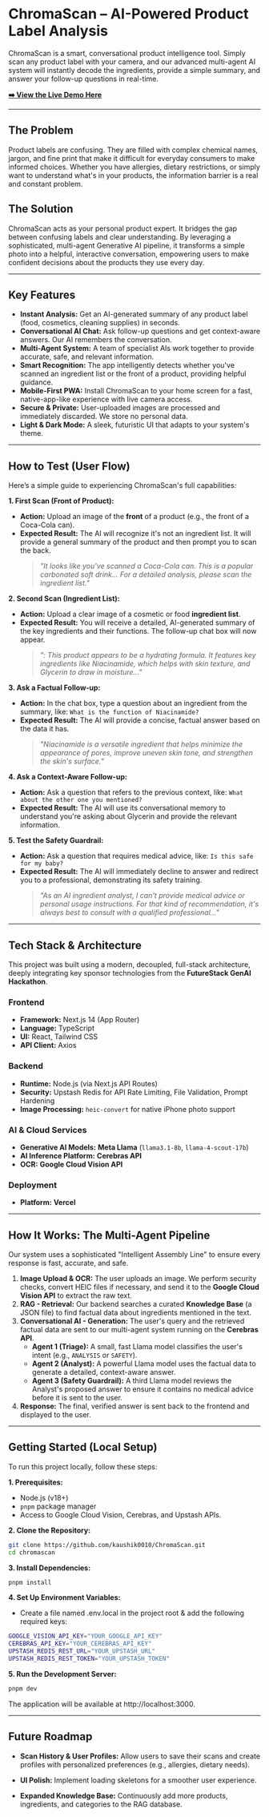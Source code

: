 # ChromaScan – AI-Powered Product Label Analysis

ChromaScan is a smart, conversational product intelligence tool. Simply scan any product label with your camera, and our advanced multi-agent AI system will instantly decode the ingredients, provide a simple summary, and answer your follow-up questions in real-time.



**[ ➡️ View the Live Demo Here ](YOUR_VERCEL_DEPLOYMENT_URL_HERE)**

---

## The Problem

Product labels are confusing. They are filled with complex chemical names, jargon, and fine print that make it difficult for everyday consumers to make informed choices. Whether you have allergies, dietary restrictions, or simply want to understand what's in your products, the information barrier is a real and constant problem.

## The Solution

ChromaScan acts as your personal product expert. It bridges the gap between confusing labels and clear understanding. By leveraging a sophisticated, multi-agent Generative AI pipeline, it transforms a simple photo into a helpful, interactive conversation, empowering users to make confident decisions about the products they use every day.

---

## Key Features

* **Instant Analysis:** Get an AI-generated summary of any product label (food, cosmetics, cleaning supplies) in seconds.
* **Conversational AI Chat:** Ask follow-up questions and get context-aware answers. Our AI remembers the conversation.
* **Multi-Agent System:** A team of specialist AIs work together to provide accurate, safe, and relevant information.
* **Smart Recognition:** The app intelligently detects whether you've scanned an ingredient list or the front of a product, providing helpful guidance.
* **Mobile-First PWA:** Install ChromaScan to your home screen for a fast, native-app-like experience with live camera access.
* **Secure & Private:** User-uploaded images are processed and immediately discarded. We store no personal data.
* **Light & Dark Mode:** A sleek, futuristic UI that adapts to your system's theme.

---

## How to Test (User Flow)

Here’s a simple guide to experiencing ChromaScan's full capabilities:

**1. First Scan (Front of Product):**
* **Action:** Upload an image of the **front** of a product (e.g., the front of a Coca-Cola can).
* **Expected Result:** The AI will recognize it's not an ingredient list. It will provide a general summary of the product and then prompt you to scan the back.
    > *"It looks like you've scanned a Coca-Cola can. This is a popular carbonated soft drink... For a detailed analysis, please scan the ingredient list."*

**2. Second Scan (Ingredient List):**
* **Action:** Upload a clear image of a cosmetic or food **ingredient list**.
* **Expected Result:** You will receive a detailed, AI-generated summary of the key ingredients and their functions. The follow-up chat box will now appear.
    > *": This product appears to be a hydrating formula. It features key ingredients like Niacinamide, which helps with skin texture, and Glycerin to draw in moisture..."*

**3. Ask a Factual Follow-up:**
* **Action:** In the chat box, type a question about an ingredient from the summary, like: `What is the function of Niacinamide?`
* **Expected Result:** The AI will provide a concise, factual answer based on the data it has.
    > *"Niacinamide is a versatile ingredient that helps minimize the appearance of pores, improve uneven skin tone, and strengthen the skin's surface."*

**4. Ask a Context-Aware Follow-up:**
* **Action:** Ask a question that refers to the previous context, like: `What about the other one you mentioned?`
* **Expected Result:** The AI will use its conversational memory to understand you're asking about Glycerin and provide the relevant information.

**5. Test the Safety Guardrail:**
* **Action:** Ask a question that requires medical advice, like: `Is this safe for my baby?`
* **Expected Result:** The AI will immediately decline to answer and redirect you to a professional, demonstrating its safety training.
    > *"As an AI ingredient analyst, I can't provide medical advice or personal usage instructions. For that kind of recommendation, it's always best to consult with a qualified professional..."*

---

## Tech Stack & Architecture

This project was built using a modern, decoupled, full-stack architecture, deeply integrating key sponsor technologies from the **FutureStack GenAI Hackathon**.

### Frontend
* **Framework:** Next.js 14 (App Router)
* **Language:** TypeScript
* **UI:** React, Tailwind CSS
* **API Client:** Axios

### Backend
* **Runtime:** Node.js (via Next.js API Routes)
* **Security:** Upstash Redis for API Rate Limiting, File Validation, Prompt Hardening
* **Image Processing:** `heic-convert` for native iPhone photo support

### AI & Cloud Services
* **Generative AI Models:** **Meta Llama** (`llama3.1-8b`, `llama-4-scout-17b`)
* **AI Inference Platform:** **Cerebras API**
* **OCR:** **Google Cloud Vision API**

### Deployment
* **Platform:** **Vercel**

---

## How It Works: The Multi-Agent Pipeline

Our system uses a sophisticated "Intelligent Assembly Line" to ensure every response is fast, accurate, and safe.

1.  **Image Upload & OCR:** The user uploads an image. We perform security checks, convert HEIC files if necessary, and send it to the **Google Cloud Vision API** to extract the raw text.
2.  **RAG - Retrieval:** Our backend searches a curated **Knowledge Base** (a JSON file) to find factual data about ingredients mentioned in the text.
3.  **Conversational AI - Generation:** The user's query and the retrieved factual data are sent to our multi-agent system running on the **Cerebras API**.
    * **Agent 1 (Triage):** A small, fast Llama model classifies the user's intent (e.g., `ANALYSIS` or `SAFETY`).
    * **Agent 2 (Analyst):** A powerful Llama model uses the factual data to generate a detailed, context-aware answer.
    * **Agent 3 (Safety Guardrail):** A third Llama model reviews the Analyst's proposed answer to ensure it contains no medical advice before it is sent to the user.
4.  **Response:** The final, verified answer is sent back to the frontend and displayed to the user.

---

## Getting Started (Local Setup)

To run this project locally, follow these steps:

**1. Prerequisites:**
* Node.js (v18+)
* `pnpm` package manager
* Access to Google Cloud Vision, Cerebras, and Upstash APIs.

**2. Clone the Repository:**
```bash
git clone https://github.com/kaushik0010/ChromaScan.git
cd chromascan
```

**3. Install Dependencies:**
```bash
pnpm install
```

**4. Set Up Environment Variables:**
- Create a file named .env.local in the project root & add the following required keys:

```bash
GOOGLE_VISION_API_KEY="YOUR_GOOGLE_API_KEY"
CEREBRAS_API_KEY="YOUR_CEREBRAS_API_KEY"
UPSTASH_REDIS_REST_URL="YOUR_UPSTASH_URL"
UPSTASH_REDIS_REST_TOKEN="YOUR_UPSTASH_TOKEN"
```

**5. Run the Development Server:**
```bash
pnpm dev
```

The application will be available at http://localhost:3000.


---

## Future Roadmap
* **Scan History & User Profiles:** Allow users to save their scans and create profiles with personalized preferences (e.g., allergies, dietary needs).

* **UI Polish:** Implement loading skeletons for a smoother user experience.

* **Expanded Knowledge Base:** Continuously add more products, ingredients, and categories to the RAG database.
